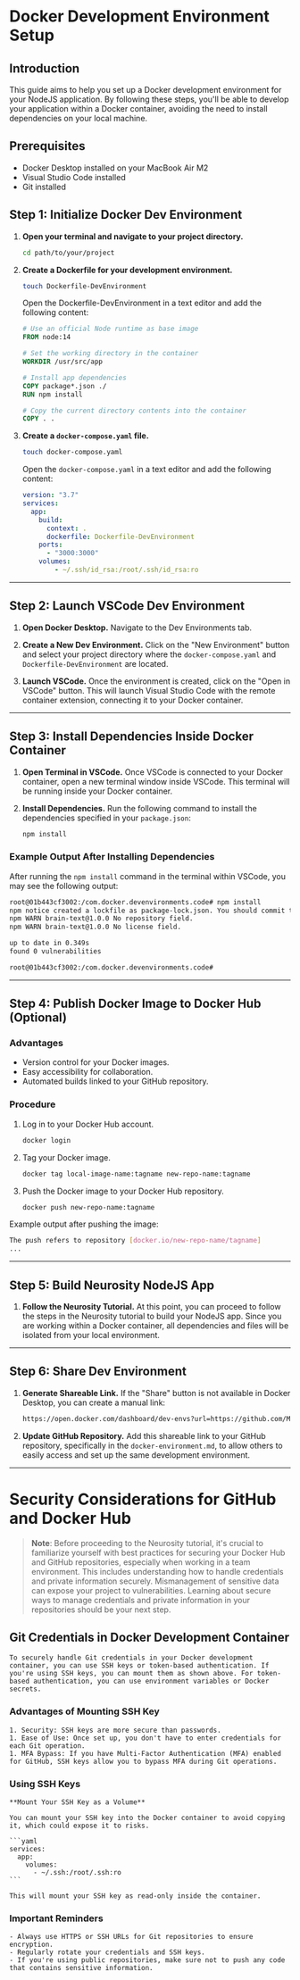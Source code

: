 # Docker Development Environment Setup

## Introduction

This guide aims to help you set up a Docker development environment for your NodeJS application. By following these steps, you'll be able to develop your application within a Docker container, avoiding the need to install dependencies on your local machine.

## Prerequisites

- Docker Desktop installed on your MacBook Air M2
- Visual Studio Code installed
- Git installed

## Step 1: Initialize Docker Dev Environment

1. **Open your terminal and navigate to your project directory.**
    ```bash
    cd path/to/your/project
    ```

2. **Create a Dockerfile for your development environment.**
    ```bash
    touch Dockerfile-DevEnvironment
    ```
    Open the Dockerfile-DevEnvironment in a text editor and add the following content:
    ```Dockerfile
    # Use an official Node runtime as base image
    FROM node:14

    # Set the working directory in the container
    WORKDIR /usr/src/app

    # Install app dependencies
    COPY package*.json ./
    RUN npm install

    # Copy the current directory contents into the container
    COPY . .
    ```

3. **Create a `docker-compose.yaml` file.**
    ```bash
    touch docker-compose.yaml
    ```
    Open the `docker-compose.yaml` in a text editor and add the following content:
    ```yaml
    version: "3.7"
    services:
      app:
        build:
          context: .
          dockerfile: Dockerfile-DevEnvironment
        ports:
          - "3000:3000"
        volumes:
            - ~/.ssh/id_rsa:/root/.ssh/id_rsa:ro
    ```

---

## Step 2: Launch VSCode Dev Environment

1. **Open Docker Desktop.**
    Navigate to the Dev Environments tab.

2. **Create a New Dev Environment.**
    Click on the "New Environment" button and select your project directory where the `docker-compose.yaml` and `Dockerfile-DevEnvironment` are located.

3. **Launch VSCode.**
    Once the environment is created, click on the "Open in VSCode" button. This will launch Visual Studio Code with the remote container extension, connecting it to your Docker container.

---

## Step 3: Install Dependencies Inside Docker Container

1. **Open Terminal in VSCode.**
    Once VSCode is connected to your Docker container, open a new terminal window inside VSCode. This terminal will be running inside your Docker container.

2. **Install Dependencies.**
    Run the following command to install the dependencies specified in your `package.json`:
    ```bash
    npm install
    ```

### Example Output After Installing Dependencies

After running the `npm install` command in the terminal within VSCode, you may see the following output:

```bash
root@01b443cf3002:/com.docker.devenvironments.code# npm install
npm notice created a lockfile as package-lock.json. You should commit this file.
npm WARN brain-text@1.0.0 No repository field.
npm WARN brain-text@1.0.0 No license field.

up to date in 0.349s
found 0 vulnerabilities

root@01b443cf3002:/com.docker.devenvironments.code#
```

---

## Step 4: Publish Docker Image to Docker Hub (Optional)

### Advantages

- Version control for your Docker images.
- Easy accessibility for collaboration.
- Automated builds linked to your GitHub repository.

### Procedure

1. Log in to your Docker Hub account.
    ```bash
    docker login
    ```

2. Tag your Docker image.
    ```bash
    docker tag local-image-name:tagname new-repo-name:tagname
    ```

3. Push the Docker image to your Docker Hub repository.
    ```bash
    docker push new-repo-name:tagname
    ```

Example output after pushing the image:

```bash
The push refers to repository [docker.io/new-repo-name/tagname]
...
```

---

## Step 5: Build Neurosity NodeJS App

1. **Follow the Neurosity Tutorial.**
    At this point, you can proceed to follow the steps in the Neurosity tutorial to build your NodeJS app. Since you are working within a Docker container, all dependencies and files will be isolated from your local environment.

---

## Step 6: Share Dev Environment

1. **Generate Shareable Link.**
    If the "Share" button is not available in Docker Desktop, you can create a manual link:
    ```bash
    https://open.docker.com/dashboard/dev-envs?url=https://github.com/Malnati/brain-text
    ```

2. **Update GitHub Repository.**
    Add this shareable link to your GitHub repository, specifically in the `docker-environment.md`, to allow others to easily access and set up the same development environment.


---

# Security Considerations for GitHub and Docker Hub

> **Note**: Before proceeding to the Neurosity tutorial, it's crucial to familiarize yourself with best practices for securing your Docker Hub and GitHub repositories, especially when working in a team environment. This includes understanding how to handle credentials and private information securely. Mismanagement of sensitive data can expose your project to vulnerabilities. Learning about secure ways to manage credentials and private information in your repositories should be your next step.

## Git Credentials in Docker Development Container

    To securely handle Git credentials in your Docker development container, you can use SSH keys or token-based authentication. If you're using SSH keys, you can mount them as shown above. For token-based authentication, you can use environment variables or Docker secrets.

### Advantages of Mounting SSH Key

    1. Security: SSH keys are more secure than passwords.
    1. Ease of Use: Once set up, you don't have to enter credentials for each Git operation.
    1. MFA Bypass: If you have Multi-Factor Authentication (MFA) enabled for GitHub, SSH keys allow you to bypass MFA during Git operations.

### Using SSH Keys

    **Mount Your SSH Key as a Volume**

    You can mount your SSH key into the Docker container to avoid copying it, which could expose it to risks.

    ```yaml
    services:
      app:
        volumes:
          - ~/.ssh:/root/.ssh:ro
    ```

    This will mount your SSH key as read-only inside the container.

### Important Reminders

    - Always use HTTPS or SSH URLs for Git repositories to ensure encryption.
    - Regularly rotate your credentials and SSH keys.
    - If you're using public repositories, make sure not to push any code that contains sensitive information.

